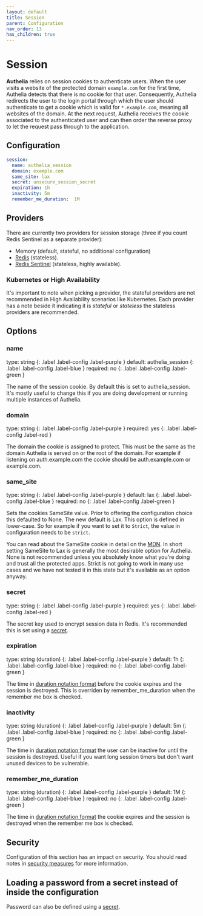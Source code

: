 ```yaml
---
layout: default
title: Session
parent: Configuration
nav_order: 13
has_children: true
---
```


# Session

**Authelia** relies on session cookies to authenticate users. When the user visits
a website of the protected domain `example.com` for the first time, Authelia detects
that there is no cookie for that user. Consequently, Authelia redirects the user
to the login portal through which the user should authenticate to get a cookie which
is valid for `*.example.com`, meaning all websites of the domain.
At the next request, Authelia receives the cookie associated to the authenticated user
and can then order the reverse proxy to let the request pass through to the application.

## Configuration

```yaml
session:
  name: authelia_session
  domain: example.com
  same_site: lax
  secret: unsecure_session_secret
  expiration: 1h
  inactivity: 5m
  remember_me_duration:  1M
```

## Providers

There are currently two providers for session storage (three if you count Redis Sentinel as a separate provider):
* Memory (default, stateful, no additional configuration)
* [Redis](./redis.md) (stateless).
* [Redis Sentinel](./redis.md#high_availability) (stateless, highly available).

### Kubernetes or High Availability

It's important to note when picking a provider, the stateful providers are not recommended in High Availability
scenarios like Kubernetes. Each provider has a note beside it indicating it is *stateful* or *stateless* the stateless
providers are recommended.

## Options

### name
<div markdown="1">
type: string
{: .label .label-config .label-purple }
default: authelia_session
{: .label .label-config .label-blue }
required: no
{: .label .label-config .label-green }
</div>

The name of the session cookie. By default this is set to authelia_session. It's mostly useful to change this if you are
doing development or running multiple instances of Authelia.

### domain
<div markdown="1">
type: string
{: .label .label-config .label-purple }
required: yes
{: .label .label-config .label-red }
</div>

The domain the cookie is assigned to protect. This must be the same as the domain Authelia is served on or the root
of the domain. For example if listening on auth.example.com the cookie should be auth.example.com or example.com.

### same_site
<div markdown="1">
type: string
{: .label .label-config .label-purple }
default: lax
{: .label .label-config .label-blue }
required: no
{: .label .label-config .label-green }
</div>

Sets the cookies SameSite value. Prior to offering the configuration choice this defaulted to None. The new default is
Lax. This option is defined in lower-case. So for example if you want to set it to `Strict`, the value in configuration
needs to be `strict`.

You can read about the SameSite cookie in detail on the 
[MDN](https://developer.mozilla.org/en-US/docs/Web/HTTP/Headers/Set-Cookie/SameSite). In short setting SameSite to Lax
is generally the most desirable option for Authelia. None is not recommended unless you absolutely know what you're
doing and trust all the protected apps. Strict is not going to work in many use cases and we have not tested it in this
state but it's available as an option anyway.

### secret
<div markdown="1">
type: string
{: .label .label-config .label-purple }
required: yes
{: .label .label-config .label-red }
</div>

The secret key used to encrypt session data in Redis. It's recommended this is set using a [secret](../secrets.md).

### expiration
<div markdown="1">
type: string (duration)
{: .label .label-config .label-purple }
default: 1h
{: .label .label-config .label-blue }
required: no
{: .label .label-config .label-green }
</div>

The time in [duration notation format](../index.md#duration-notation-format) before the cookie expires and the session
is destroyed. This is overriden by remember_me_duration when the remember me box is checked.

### inactivity
<div markdown="1">
type: string (duration)
{: .label .label-config .label-purple }
default: 5m
{: .label .label-config .label-blue }
required: no
{: .label .label-config .label-green }
</div>

The time in [duration notation format](../index.md#duration-notation-format) the user can be inactive for until the
session is destroyed. Useful if you want long session timers but don't want unused devices to be vulnerable.

### remember_me_duration
<div markdown="1">
type: string (duration)
{: .label .label-config .label-purple }
default: 1M
{: .label .label-config .label-blue }
required: no
{: .label .label-config .label-green }
</div>

The time in [duration notation format](../index.md#duration-notation-format) the cookie expires and the session is
destroyed when the remember me box is checked.

## Security

Configuration of this section has an impact on security. You should read notes in
[security measures](../../security/measures.md#session-security) for more information.

## Loading a password from a secret instead of inside the configuration

Password can also be defined using a [secret](../secrets.md).
